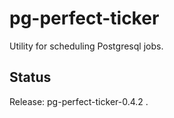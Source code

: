 pg-perfect-ticker
=================

Utility for scheduling Postgresql jobs.


Status
------

Release: pg-perfect-ticker-0.4.2 .
